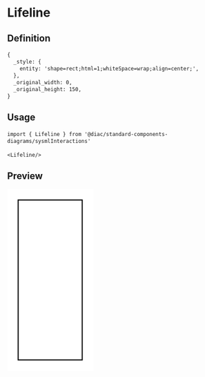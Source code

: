 # Lifeline

## Definition

```
{
  _style: { 
    entity: 'shape=rect;html=1;whiteSpace=wrap;align=center;',
  },
  _original_width: 0,
  _original_height: 150,
}
```

## Usage

```
import { Lifeline } from '@diac/standard-components-diagrams/sysmlInteractions'

<Lifeline/>
```

## Preview

<img src="./lifeline.png" width="200"/>
